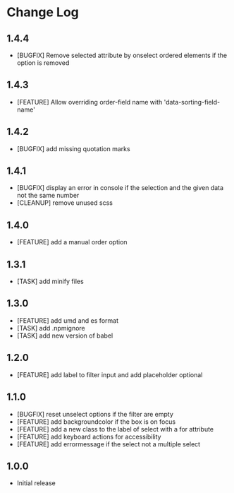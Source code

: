# Change Log

## 1.4.4

- [BUGFIX] Remove selected attribute by onselect ordered elements if the option is removed

## 1.4.3

- [FEATURE] Allow overriding order-field name with 'data-sorting-field-name'

## 1.4.2

- [BUGFIX] add missing quotation marks

## 1.4.1

- [BUGFIX] display an error in console if the selection and the given data not the same number
- [CLEANUP] remove unused scss

## 1.4.0

- [FEATURE] add a manual order option

## 1.3.1

- [TASK] add minify files

## 1.3.0

- [FEATURE] add umd and es format
- [TASK] add .npmignore
- [TASK] add new version of babel

## 1.2.0

- [FEATURE] add label to filter input and add placeholder optional

## 1.1.0

- [BUGFIX] reset unselect options if the filter are empty
- [FEATURE] add backgroundcolor if the box is on focus
- [FEATURE] add a new class to the label of select with a for attribute
- [FEATURE] add keyboard actions for accessibility
- [FEATURE] add errormessage if the select not a multiple select

## 1.0.0

- Initial release

